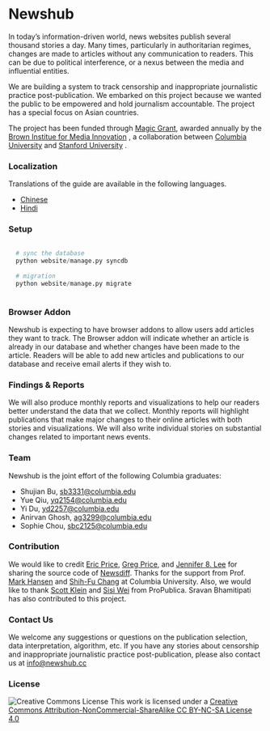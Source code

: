 # Newshub

In today’s information-driven world, news websites publish several thousand stories a day. Many times, particularly in authoritarian regimes, changes are made to articles without any communication to readers. This can be due to political interference, or a nexus between the media and influential entities.  <br/>

We are building a system to track censorship and inappropriate journalistic practice post-publication. We embarked on this project because we wanted the public to be empowered and hold journalism accountable. The project has a special focus on Asian countries.  <br/>

The project has been funded through [Magic Grant](http://brown.stanford.edu/magic), awarded annually by the  [Brown Institue for Media Innovation](http://brown.columbia.edu/) , a collaboration between [Columbia University](http://www.columbia.edu/)  and [Stanford University](http://www.stanford.edu/) . 


### Localization

Translations of the guide are available in the following languages. 
* [Chinese](https://github.com/shujianbu/newshub/blob/master/README-zhCN.md)
* [Hindi](https://github.com/shujianbu/newshub/blob/master/README-hindi.md)

### Setup 

```Python
  
  # sync the database
  python website/manage.py syncdb 
  
  # migration
  python website/manage.py migrate  
  
```

### Browser Addon 

Newshub is expecting to have browser addons to allow users add articles they want to track. The Browser addon will indicate whether an article is already in our database and whether changes have been made to the article. Readers will be able to add new articles and publications to our database and receive email alerts if they wish to. 


### Findings & Reports 

We will also produce monthly reports and visualizations to help our readers better understand the data that we collect. Monthly reports will highlight publications that make major changes to their online articles with both stories and visualizations. We will also write individual stories on substantial changes related to important news events.


### Team 

Newshub is the joint effort of the following Columbia graduates:

* Shujian Bu, sb3331@columbia.edu
* Yue Qiu, yq2154@columbia.edu 
* Yi Du, yd2257@columbia.edu 
* Anirvan Ghosh, ag3299@columbia.edu
* Sophie Chou, sbc2125@columbia.edu


### Contribution 

We would like to credit [Eric Price](mailto:ecprice@mit.edu), [Greg Price](mailto:gnprice@gmail.com), and [Jennifer 8. Lee](mailto:jenny@jennifer8lee.com) for sharing the source code of [Newsdiff](http://newsdiffs.org/). Thanks for the support from Prof. [Mark Hansen](http://www.journalism.columbia.edu/profile/428-mark) and [Shih-Fu Chang](http://www.ee.columbia.edu/shih-fu-chang) at Columbia University. Also, we would like to thank [Scott Klein](https://twitter.com/kleinmatic) and [Sisi Wei](https://twitter.com/sisiwei) from ProPublica. Sravan Bhamitipati has also contributed to this project. 


### Contact Us

We welcome any suggestions or questions on the publication selection, data interpretation, algorithm, etc. If you have any stories about censorship and inappropriate journalistic practice post-publication, please also contact us at [info@newshub.cc](mailto:info@newshub.cc)


### License
![Creative Commons License](http://i.creativecommons.org/l/by-nc-sa/3.0/88x31.png)
This work is licensed under a [Creative Commons Attribution-NonCommercial-ShareAlike CC BY-NC-SA License 4.0](http://creativecommons.org/licenses/by-nc-sa/4.0/)




